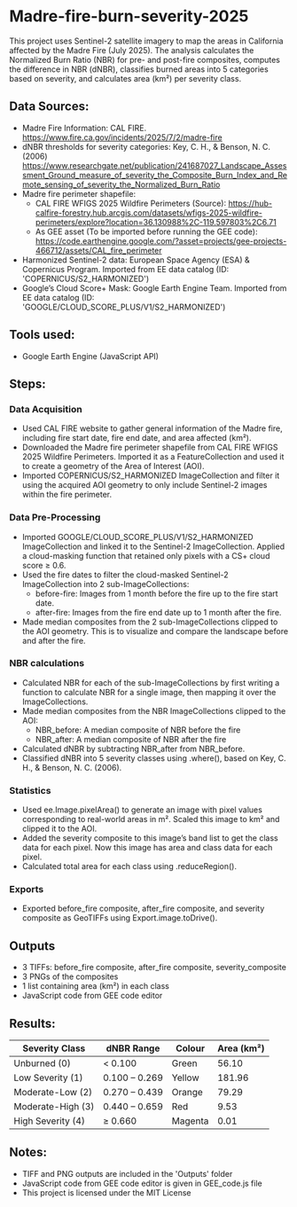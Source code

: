 # Madre-fire-burn-severity-2025
This project uses Sentinel-2 satellite imagery to map the areas in California affected by the Madre Fire (July 2025). The analysis calculates the Normalized Burn Ratio (NBR) for pre- and post-fire composites, computes the difference in NBR (dNBR), classifies burned areas into 5 categories based on severity, and calculates area (km²) per severity class.

## Data Sources:
- Madre Fire Information: CAL FIRE. https://www.fire.ca.gov/incidents/2025/7/2/madre-fire
- dNBR thresholds for severity categories: Key, C. H., & Benson, N. C. (2006) https://www.researchgate.net/publication/241687027_Landscape_Assessment_Ground_measure_of_severity_the_Composite_Burn_Index_and_Remote_sensing_of_severity_the_Normalized_Burn_Ratio
- Madre fire perimeter shapefile: 
  - CAL FIRE WFIGS 2025 Wildfire Perimeters (Source): https://hub-calfire-forestry.hub.arcgis.com/datasets/wfigs-2025-wildfire-perimeters/explore?location=36.130988%2C-119.597803%2C6.71
  - As GEE asset (To be imported before running the GEE code): https://code.earthengine.google.com/?asset=projects/gee-projects-466712/assets/CAL_fire_perimeter
- Harmonized Sentinel-2 data: European Space Agency (ESA) & Copernicus Program. Imported from EE data catalog (ID: 'COPERNICUS/S2_HARMONIZED')
- Google’s Cloud Score+ Mask: Google Earth Engine Team. Imported from EE data catalog (ID: 'GOOGLE/CLOUD_SCORE_PLUS/V1/S2_HARMONIZED')

## Tools used:
- Google Earth Engine (JavaScript API)

## Steps:
### Data Acquisition
- Used CAL FIRE website to gather general information of the Madre fire, including fire start date, fire end date, and area affected (km²).
- Downloaded the Madre fire perimeter shapefile from CAL FIRE WFIGS 2025 Wildfire Perimeters. Imported it as a FeatureCollection and used it to create a geometry of the Area of Interest (AOI).
- Imported COPERNICUS/S2_HARMONIZED ImageCollection and filter it using the acquired AOI geometry to only include Sentinel-2 images within the fire perimeter.

### Data Pre-Processing
- Imported GOOGLE/CLOUD_SCORE_PLUS/V1/S2_HARMONIZED ImageCollection and linked it to the Sentinel-2 ImageCollection. Applied a cloud-masking function that retained only pixels with a CS+ cloud score ≥ 0.6.
- Used the fire dates to filter the cloud-masked Sentinel-2 ImageCollection into 2 sub-ImageCollections:
  - before-fire: Images from 1 month before the fire up to the fire start date.
  - after-fire: Images from the fire end date up to 1 month after the fire.
- Made median composites from the 2 sub-ImageCollections clipped to the AOI geometry. This is to visualize and compare the landscape before and after the fire.

### NBR calculations
- Calculated NBR for each of the sub-ImageCollections by first writing a function to calculate NBR for a single image, then mapping it over the ImageCollections. 
- Made median composites from the NBR ImageCollections clipped to the AOI:
  - NBR_before: A median composite of NBR before the fire
  - NBR_after: A median composite of NBR after the fire
- Calculated dNBR by subtracting NBR_after from NBR_before.
- Classified dNBR into 5 severity classes using .where(), based on Key, C. H., & Benson, N. C. (2006).

### Statistics
- Used ee.Image.pixelArea() to generate an image with pixel values corresponding to real-world areas in m². Scaled this image to km² and clipped it to the AOI.
- Added the severity composite to this image’s band list to get the class data for each pixel. Now this image has area and class data for each pixel.
- Calculated total area for each class using .reduceRegion().

### Exports
- Exported before_fire composite, after_fire composite, and severity composite as GeoTIFFs using Export.image.toDrive().

## Outputs
- 3 TIFFs: before_fire composite, after_fire composite, severity_composite
- 3 PNGs of the composites
- 1 list containing area (km²) in each class
- JavaScript code from GEE code editor

## Results:
| Severity Class   | dNBR Range       | Colour   | Area (km²) |
|------------------|------------------|----------|------------|
| Unburned (0)        | < 0.100       | Green    | 56.10     |
| Low Severity (1)   | 0.100 – 0.269       | Yellow   | 181.96       |
| Moderate-Low (2)    | 0.270 – 0.439      | Orange   | 79.29      |
| Moderate-High (3)    | 0.440 – 0.659      | Red      | 9.53     |
| High Severity (4)    | ≥ 0.660           | Magenta  | 0.01       |

## Notes:
- TIFF and PNG outputs are included in the 'Outputs' folder
- JavaScript code from GEE code editor is given in GEE_code.js file
- This project is licensed under the MIT License




